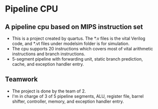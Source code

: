 Pipeline CPU
====

## A pipeline cpu based on MIPS instruction set
* This is a project created by quartus. The *.v files is the vital Verilog code, and *.vt files under modelsim folder is for simulation.
* The cpu supports 20 instructions which covers most of vital arithmetic instructions and branch instructions.
* 5-segment pipeline with forwarding unit, static branch prediction, cache, and exception handler entry.

## Teamwork
* The project is done by the team of 2.
* I'm in charge of 3 of 5 pipeline segments, ALU, register file, barrel shifter, controller, memory, and exception handler entry.
